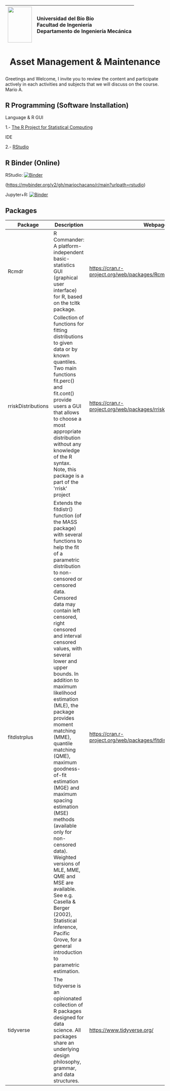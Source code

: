 <img src="http://www.ubiobio.cl/mcc/images/logosimbologia.png" width="75.66667" height="113.3333" /> | <p align="left">Universidad del Bío Bío<br/> Facultad de Ingeniería <br/> Departamento de Ingeniería Mecánica</p>
:-------------------------:|:-------------------------:
# __<p align="center">Asset Management & Maintenance</p>__
Greetings and Welcome, I invite you to review the content and participate actively in each activities and subjects that we will discuss on the course.
Mario A.
## R Programming (Software Installation)
Language & R GUI

1.- [The R Project for Statistical Computing](https://www.r-project.org/)

IDE

2.- [RStudio](https://rstudio.com/)

## R Binder (Online)
RStudio: [![Binder](http://mybinder.org/badge_logo.svg)](http://mybinder.org/v2/gh/binder-examples/r/master?urlpath=rstudio)

(https://mybinder.org/v2/gh/mariochacano/r/main?urlpath=rstudio)

Jupyter+R: [![Binder](http://mybinder.org/badge_logo.svg)](http://mybinder.org/v2/gh/binder-examples/r/master?filepath=index.ipynb)

## Packages
| Package | Description | Webpage |
| ------ | ------ | ------ |
| Rcmdr | R Commander: A platform-independent basic-statistics GUI (graphical user interface) for R, based on the tcltk package. | https://cran.r-project.org/web/packages/Rcmdr/index.html |
| rriskDistributions | Collection of functions for fitting distributions to given data or by known quantiles. Two main functions fit.perc() and fit.cont() provide users a GUI that allows to choose a most appropriate distribution without any knowledge of the R syntax. Note, this package is a part of the 'rrisk' project | https://cran.r-project.org/web/packages/rriskDistributions/index.html |
| fitdistrplus | Extends the fitdistr() function (of the MASS package) with several functions to help the fit of a parametric distribution to non-censored or censored data. Censored data may contain left censored, right censored and interval censored values, with several lower and upper bounds. In addition to maximum likelihood estimation (MLE), the package provides moment matching (MME), quantile matching (QME), maximum goodness-of-fit estimation (MGE) and maximum spacing estimation (MSE) methods (available only for non-censored data). Weighted versions of MLE, MME, QME and MSE are available. See e.g. Casella & Berger (2002), Statistical inference, Pacific Grove, for a general introduction to parametric estimation. | https://cran.r-project.org/web/packages/fitdistrplus/index.html |
| tidyverse | The tidyverse is an opinionated collection of R packages designed for data science. All packages share an underlying design philosophy, grammar, and data structures. | https://www.tidyverse.org/ |
